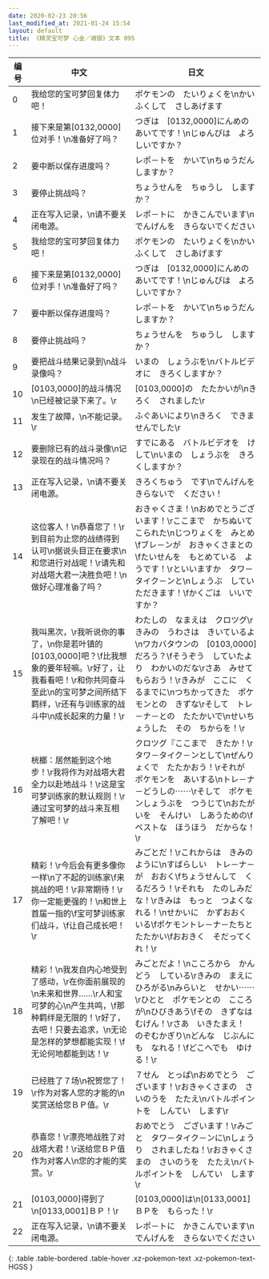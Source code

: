 ```yaml
---
date: 2020-02-23 20:56
last_modified_at: 2021-01-24 15:54
layout: default
title: 《精灵宝可梦 心金／魂银》文本 095
---
```

| 编号 | 中文 | 日文 |
| ---- | ---- | ---- |
| 0 | 我给您的宝可梦回复体力吧！ | ポケモンの　たいりょくを\nかいふくして　さしあげます |
| 1 | 接下来是第[0132,0000]位对手！\n准备好了吗？ | つぎは　[0132,0000]にんめの　あいてです！\nじゅんびは　よろしいですか？ |
| 2 | 要中断以保存进度吗？ | レポ－トを　かいて\nちゅうだん　しますか？ |
| 3 | 要停止挑战吗？ | ちょうせんを　ちゅうし　しますか？ |
| 4 | 正在写入记录，\n请不要关闭电源。 | レポ－トに　かきこんでいます\nでんげんを　きらないでください |
| 5 | 我给您的宝可梦回复体力吧！ | ポケモンの　たいりょくを\nかいふくして　さしあげます |
| 6 | 接下来是第[0132,0000]位对手！\n准备好了吗？ | つぎは　[0132,0000]にんめの　あいてです！\nじゅんびは　よろしいですか？ |
| 7 | 要中断以保存进度吗？ | レポ－トを　かいて\nちゅうだん　しますか？ |
| 8 | 要停止挑战吗？ | ちょうせんを　ちゅうし　しますか？ |
| 9 | 要把战斗结果记录到\n战斗录像吗？ | いまの　しょうぶを\nバトルビデオに　きろくしますか？ |
| 10 | [0103,0000]的战斗情况\n已经被记录下来了。\r | [0103,0000]の　たたかいが\nきろく　されました\r |
| 11 | 发生了故障，\n不能记录。\r | ふぐあいにより\nきろく　できませんでした\r |
| 12 | 要删除已有的战斗录像\n记录现在的战斗情况吗？ | すでにある　バトルビデオを　けして\nいまの　しょうぶを　きろくしますか？ |
| 13 | 正在写入记录，\n请不要关闭电源。 | きろくちゅう　です\nでんげんを　きらないで　ください！　 |
| 14 | 这位客人！\n恭喜您了！\r到目前为止您的战绩得到认可\n据说头目正在要求\n和您进行对战呢！\r请先和对战塔大君一决胜负吧！\n做好心理准备了吗？ | おきゃくさま！\nおめでとうございます！\rここまで　かちぬいて　こられた\nじつりょくを　みとめ\fブレ－ンが　おきゃくさまとの\fたいせんを　もとめている　ようです！\rといいますか　タワ－タイク－ンと\nしょうぶ　していただきます！\fかくごは　いいですか？ |
| 15 | 我叫黑次，\r我听说你的事了，\n你是若叶镇的[0103,0000]吧？\f比我想象的要年轻嘛。\r好了，让我看看吧！\r和你共同奋斗至此\n的宝可梦之间所结下羁绊，\r还有与训练家的战斗中\n成长起来的力量！\r | わたしの　なまえは　クロツグ\rきみの　うわさは　きいているよ\nワカバタウンの　[0103,0000]　だろう？\fそうぞう　していたより　わかいのだな\rさあ　みせてもらおう！\rきみが　ここに　くるまでに\nつちかってきた　ポケモンとの　きずな\rそして　トレ－ナ－との　たたかいで\nせいちょうした　その　ちからを！\r |
| 16 | 桄榔：居然能到这个地步！\r我将作为对战塔大君全力以赴地战斗！\r这是宝可梦训练家的默认规则！\r通过宝可梦的战斗来互相了解吧！\r | クロツグ『ここまで　きたか！\rタワ－タイク－ンとして\nぜんりょくで　たたかおう！\rそれが　ポケモンを　あいする\nトレ－ナ－どうしの⋯⋯\rそして　ポケモンしょうぶを　つうじて\nおたがいを　そんけい　しあうための\fベストな　ほうほう　だからな！\r |
| 17 | 精彩！\r今后会有更多像你一样\n了不起的训练家\f来挑战的吧！\r非常期待！\r你一定能更强的！\n和世上首届一指的\f宝可梦训练家们战斗，\f让自己成长吧！\r | みごとだ！\rこれからは　きみのように\nすばらしい　トレ－ナ－が　おおく\fちょうせんして　くるだろう！\rそれも　たのしみだな！\rきみは　もっと　つよくなれる！\nせかいに　かずおおく　いる\fポケモントレ－ナ－たちと　たたかい\fおおきく　そだってくれ！\r |
| 18 | 精彩！\n我发自内心地受到了感动，\r在你面前展现的\n未来和世界……\r人和宝可梦的心\n产生共鸣，\f那种羁绊是无限的！\r好了，去吧！只要去追求，\n无论是怎样的梦想都能实现！\f无论何地都能到达！\r | みごとだよ！\nこころから　かんどう　している\rきみの　まえに　ひろがる\nみらいと　せかい⋯⋯\rひとと　ポケモンとの　こころが\nひびきあう\fその　きずなは　むげん！\rさあ　いきたまえ！　のぞむかぎり\nどんな　じぶんにも　なれる！\fどこへでも　ゆける！\r |
| 19 | 已经胜了７场\n祝贺您了！\r作为对客人您的才能的\n奖赏送给您ＢＰ值。\r | ７せん　とっぱ\nおめでとう　ございます！\rおきゃくさまの　さいのうを　たたえ\nバトルポイントを　しんてい　します\r |
| 20 | 恭喜您！\r漂亮地战胜了对战塔大君！\r送给您ＢＰ值作为对客人\n您的才能的奖赏。\r | おめでとう　ございます！\rみごと　タワ－タイク－ンに\nしょうり　されましたね！\rおきゃくさまの　さいのうを　たたえ\nバトルポイントを　しんてい　します\r |
| 21 | [0103,0000]得到了\n[0133,0001]ＢＰ！\r | [0103,0000]は\n[0133,0001]ＢＰを　もらった！\r |
| 22 | 正在写入记录，\n请不要关闭电源。 | レポ－トに　かきこんでいます\nでんげんを　きらないでください |
{: .table .table-bordered .table-hover .xz-pokemon-text .xz-pokemon-text-HGSS }